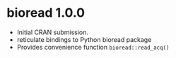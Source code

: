# bioread 1.0.0

* Initial CRAN submission.
* reticulate bindings to Python bioread package
* Provides convenience function `bioread::read_acq()`
